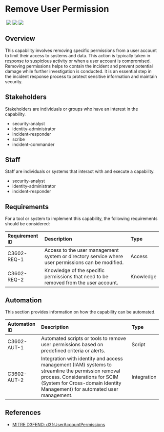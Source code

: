 # Remove User Permission
&nbsp;![](https://img.shields.io/badge/ID-C3602-blue)&nbsp;![](https://img.shields.io/badge/Phase-Containment_%28P0003%29-blue)&nbsp;![](https://img.shields.io/badge/Category-Identity-blue)
## Overview
This capability involves removing specific permissions from a user account to limit their access to systems and data. This action is typically taken in response to suspicious activity or when a user account is compromised. Removing permissions helps to contain the incident and prevent potential damage while further investigation is conducted. It is an essential step in the incident response process to protect sensitive information and maintain security.

## Stakeholders
Stakeholders are individuals or groups who have an interest in the capability.

- security-analyst
- identity-administrator
- incident-responder
- scribe
- incident-commander

## Staff
Staff are individuals or systems that interact with and execute a capability.

- security-analyst
- identity-administrator
- incident-responder

## Requirements
For a tool or system to implement this capability, the following requirements should be considered:

| Requirement ID | Description | Type |
| :--- | :--- | :--- |
| C3602-REQ-1 | Access to the user management system or directory service where user permissions can be modified. | Access|
| C3602-REQ-2 | Knowledge of the specific permissions that need to be removed from the user account. | Knowledge|

## Automation
This section provides information on how the capability can be automated.

| Automation ID | Description | Type |
| :--- | :--- | :--- |
| C3602-AUT-1 | Automated scripts or tools to remove user permissions based on predefined criteria or alerts. | Script |
| C3602-AUT-2 | Integration with identity and access management (IAM) systems to streamline the permission removal process.  Considerations for SCIM (System for Cross-domain Identity Management) for automated user management. | Integration |

## References

- [MITRE D3FEND: d3f:UserAccountPermissions](https://d3fend.mitre.org/technique/d3f:UserAccountPermissions/)